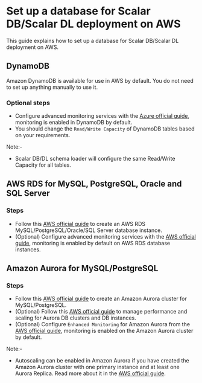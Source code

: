 # Set up a database for Scalar DB/Scalar DL deployment on AWS

This guide explains how to set up a database for Scalar DB/Scalar DL deployment on AWS.

## DynamoDB

Amazon DynamoDB is available for use in AWS by default. You do not need to set up anything manually to use it.

### Optional steps

* Configure advanced monitoring services with the [Azure official guide](https://docs.aws.amazon.com/amazondynamodb/latest/developerguide/monitoring-automated-manual.html), monitoring is enabled in DynamoDB by default.
* You should change the `Read/Write Capacity` of DynamoDB tables based on your requirements.

Note:-

* Scalar DB/DL schema loader will configure the same Read/Write Capacity for all tables.

## AWS RDS for MySQL, PostgreSQL, Oracle and SQL Server

### Steps

* Follow this [AWS official guide](https://docs.aws.amazon.com/AmazonRDS/latest/UserGuide/USER_CreateDBInstance.html) to create an AWS RDS MySQL/PostgreSQL/Oracle/SQL Server database instance.
* (Optional) Configure advanced monitoring services with the [AWS official guide](https://docs.aws.amazon.com/AmazonRDS/latest/UserGuide/CHAP_Monitoring.html), monitoring is enabled by default on AWS RDS database instances.


## Amazon Aurora for MySQL/PostgreSQL

### Steps

* Follow this [AWS official guide](https://docs.aws.amazon.com/AmazonRDS/latest/AuroraUserGuide/Aurora.CreateInstance.html) to create an Amazon Aurora cluster for MySQL/PostgreSQL.
* (Optional) Follow this [AWS official guide](https://docs.aws.amazon.com/AmazonRDS/latest/AuroraUserGuide/Aurora.Managing.Performance.html) to manage performance and scaling for Aurora DB clusters and DB instances.
* (Optional) Configure `Enhanced Monitoring` for Amazon Aurora from the [AWS official guide](https://docs.aws.amazon.com/AmazonRDS/latest/AuroraUserGuide/USER_Monitoring.OS.Enabling.html), monitoring is enabled on the Amazon Aurora cluster by default.

Note:-

* Autoscaling can be enabled in Amazon Aurora if you have created the Amazon Aurora cluster with one primary instance and at least one Aurora Replica. Read more about it in the [AWS official guide](https://docs.aws.amazon.com/AmazonRDS/latest/AuroraUserGuide/Aurora.Integrating.AutoScaling.html).
